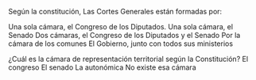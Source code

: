 Según la constitución, Las Cortes Generales están formadas por:

Una sola cámara, el Congreso de los Diputados.
Una sola cámara, el Senado
Dos cámaras, el Congreso de los Diputados y el Senado
Por la cámara de los comunes
El Gobierno, junto con todos sus ministerios


¿Cuál es la cámara de representación territorial según la Constitución?
El congreso
El senado
La autonómica
No existe esa cámara

